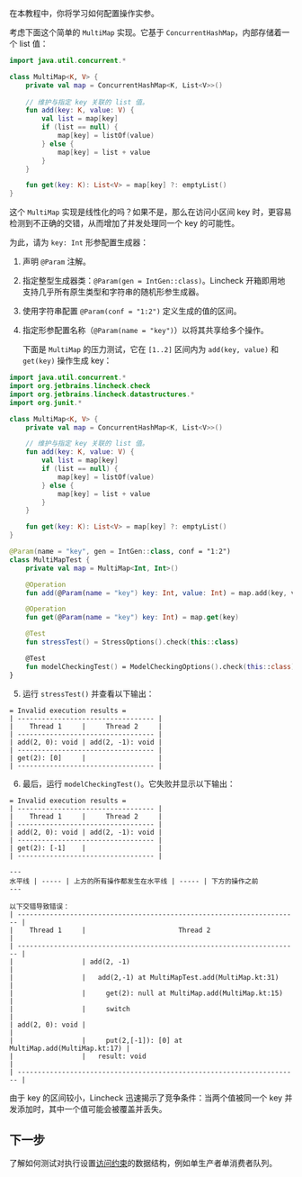 [//]: # (title: 操作实参)

在本教程中，你将学习如何配置操作实参。

考虑下面这个简单的 `MultiMap` 实现。它基于 `ConcurrentHashMap`，内部存储着一个 list 值：

```kotlin
import java.util.concurrent.*

class MultiMap<K, V> {
    private val map = ConcurrentHashMap<K, List<V>>()
   
    // 维护与指定 key 关联的 list 值。
    fun add(key: K, value: V) {
        val list = map[key]
        if (list == null) {
            map[key] = listOf(value)
        } else {
            map[key] = list + value
        }
    }

    fun get(key: K): List<V> = map[key] ?: emptyList()
}
```

这个 `MultiMap` 实现是线性化的吗？如果不是，那么在访问小区间 key 时，更容易检测到不正确的交错，从而增加了并发处理同一个 key 的可能性。

为此，请为 `key: Int` 形参配置生成器：

1.  声明 `@Param` 注解。
2.  指定整型生成器类：`@Param(gen = IntGen::class)`。Lincheck 开箱即用地支持几乎所有原生类型和字符串的随机形参生成器。
3.  使用字符串配置 `@Param(conf = "1:2")` 定义生成的值的区间。
4.  指定形参配置名称（`@Param(name = "key")`）以将其共享给多个操作。

    下面是 `MultiMap` 的压力测试，它在 `[1..2]` 区间内为 `add(key, value)` 和 `get(key)` 操作生成 key：
   
   ```kotlin
   import java.util.concurrent.*
   import org.jetbrains.lincheck.check
   import org.jetbrains.lincheck.datastructures.*
   import org.junit.*
   
   class MultiMap<K, V> {
       private val map = ConcurrentHashMap<K, List<V>>()
   
       // 维护与指定 key 关联的 list 值。
       fun add(key: K, value: V) {
           val list = map[key]
           if (list == null) {
               map[key] = listOf(value)
           } else {
               map[key] = list + value
           }
       }

       fun get(key: K): List<V> = map[key] ?: emptyList()
   }
   
   @Param(name = "key", gen = IntGen::class, conf = "1:2")
   class MultiMapTest {
       private val map = MultiMap<Int, Int>()
   
       @Operation
       fun add(@Param(name = "key") key: Int, value: Int) = map.add(key, value)
   
       @Operation
       fun get(@Param(name = "key") key: Int) = map.get(key)
   
       @Test
       fun stressTest() = StressOptions().check(this::class)
   
       @Test
       fun modelCheckingTest() = ModelCheckingOptions().check(this::class)
   }
   ```

5.  运行 `stressTest()` 并查看以下输出：

   ```text
   = Invalid execution results =
   | ---------------------------------- |
   |    Thread 1     |     Thread 2     |
   | ---------------------------------- |
   | add(2, 0): void | add(2, -1): void |
   | ---------------------------------- |
   | get(2): [0]     |                  |
   | ---------------------------------- |
   ```
   
6.  最后，运行 `modelCheckingTest()`。它失败并显示以下输出：

   ```text
   = Invalid execution results =
   | ---------------------------------- |
   |    Thread 1     |     Thread 2     |
   | ---------------------------------- |
   | add(2, 0): void | add(2, -1): void |
   | ---------------------------------- |
   | get(2): [-1]    |                  |
   | ---------------------------------- |
   
   ---
   水平线 | ----- | 上方的所有操作都发生在水平线 | ----- | 下方的操作之前
   ---

   以下交错导致错误：
   | ---------------------------------------------------------------------- |
   |    Thread 1     |                       Thread 2                       |
   | ---------------------------------------------------------------------- |
   |                 | add(2, -1)                                           |
   |                 |   add(2,-1) at MultiMapTest.add(MultiMap.kt:31)      |
   |                 |     get(2): null at MultiMap.add(MultiMap.kt:15)     |
   |                 |     switch                                           |
   | add(2, 0): void |                                                      |
   |                 |     put(2,[-1]): [0] at MultiMap.add(MultiMap.kt:17) |
   |                 |   result: void                                       |
   | ---------------------------------------------------------------------- |
   ```

由于 key 的区间较小，Lincheck 迅速揭示了竞争条件：当两个值被同一个 key 并发添加时，其中一个值可能会被覆盖并丢失。

## 下一步

了解如何测试对执行设置[访问约束](constraints.md)的数据结构，例如单生产者单消费者队列。